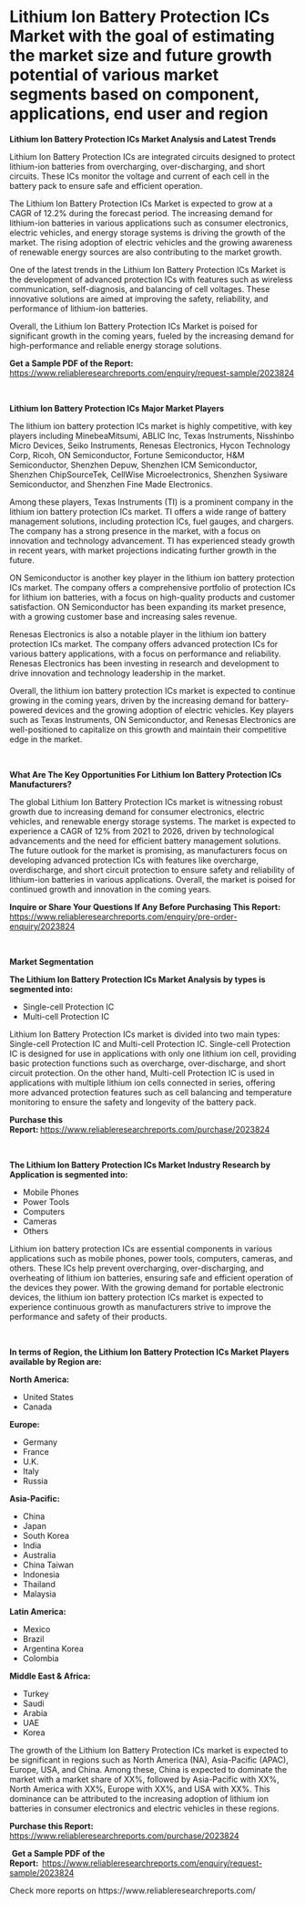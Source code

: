 <p><h1>Lithium Ion Battery Protection ICs Market with the goal of estimating the market size and future growth potential of various market segments based on component, applications, end user and region</h1></p><p><strong>Lithium Ion Battery Protection ICs Market Analysis and Latest Trends</strong></p>
<p><p>Lithium Ion Battery Protection ICs are integrated circuits designed to protect lithium-ion batteries from overcharging, over-discharging, and short circuits. These ICs monitor the voltage and current of each cell in the battery pack to ensure safe and efficient operation.</p><p>The Lithium Ion Battery Protection ICs Market is expected to grow at a CAGR of 12.2% during the forecast period. The increasing demand for lithium-ion batteries in various applications such as consumer electronics, electric vehicles, and energy storage systems is driving the growth of the market. The rising adoption of electric vehicles and the growing awareness of renewable energy sources are also contributing to the market growth.</p><p>One of the latest trends in the Lithium Ion Battery Protection ICs Market is the development of advanced protection ICs with features such as wireless communication, self-diagnosis, and balancing of cell voltages. These innovative solutions are aimed at improving the safety, reliability, and performance of lithium-ion batteries.</p><p>Overall, the Lithium Ion Battery Protection ICs Market is poised for significant growth in the coming years, fueled by the increasing demand for high-performance and reliable energy storage solutions.</p></p>
<p><strong>Get a Sample PDF of the Report:&nbsp;</strong> <a href="https://www.reliableresearchreports.com/enquiry/request-sample/2023824">https://www.reliableresearchreports.com/enquiry/request-sample/2023824</a></p>
<p>&nbsp;</p>
<p><strong>Lithium Ion Battery Protection ICs Major Market Players</strong></p>
<p><p>The lithium ion battery protection ICs market is highly competitive, with key players including MinebeaMitsumi, ABLIC Inc, Texas Instruments, Nisshinbo Micro Devices, Seiko Instruments, Renesas Electronics, Hycon Technology Corp, Ricoh, ON Semiconductor, Fortune Semiconductor, H&M Semiconductor, Shenzhen Depuw, Shenzhen ICM Semiconductor, Shenzhen ChipSourceTek, CellWise Microelectronics, Shenzhen Sysiware Semiconductor, and Shenzhen Fine Made Electronics.</p><p>Among these players, Texas Instruments (TI) is a prominent company in the lithium ion battery protection ICs market. TI offers a wide range of battery management solutions, including protection ICs, fuel gauges, and chargers. The company has a strong presence in the market, with a focus on innovation and technology advancement. TI has experienced steady growth in recent years, with market projections indicating further growth in the future.</p><p>ON Semiconductor is another key player in the lithium ion battery protection ICs market. The company offers a comprehensive portfolio of protection ICs for lithium ion batteries, with a focus on high-quality products and customer satisfaction. ON Semiconductor has been expanding its market presence, with a growing customer base and increasing sales revenue.</p><p>Renesas Electronics is also a notable player in the lithium ion battery protection ICs market. The company offers advanced protection ICs for various battery applications, with a focus on performance and reliability. Renesas Electronics has been investing in research and development to drive innovation and technology leadership in the market.</p><p>Overall, the lithium ion battery protection ICs market is expected to continue growing in the coming years, driven by the increasing demand for battery-powered devices and the growing adoption of electric vehicles. Key players such as Texas Instruments, ON Semiconductor, and Renesas Electronics are well-positioned to capitalize on this growth and maintain their competitive edge in the market.</p></p>
<p>&nbsp;</p>
<p><strong>What Are The Key Opportunities For Lithium Ion Battery Protection ICs Manufacturers?</strong></p>
<p><p>The global Lithium Ion Battery Protection ICs market is witnessing robust growth due to increasing demand for consumer electronics, electric vehicles, and renewable energy storage systems. The market is expected to experience a CAGR of 12% from 2021 to 2026, driven by technological advancements and the need for efficient battery management solutions. The future outlook for the market is promising, as manufacturers focus on developing advanced protection ICs with features like overcharge, overdischarge, and short circuit protection to ensure safety and reliability of lithium-ion batteries in various applications. Overall, the market is poised for continued growth and innovation in the coming years.</p></p>
<p><strong>Inquire or Share Your Questions If Any Before Purchasing This Report:</strong> <a href="https://www.reliableresearchreports.com/enquiry/pre-order-enquiry/2023824">https://www.reliableresearchreports.com/enquiry/pre-order-enquiry/2023824</a></p>
<p>&nbsp;</p>
<p><strong>Market Segmentation</strong></p>
<p><strong>The Lithium Ion Battery Protection ICs Market Analysis by types is segmented into:</strong></p>
<p><ul><li>Single-cell Protection IC</li><li>Multi-cell Protection IC</li></ul></p>
<p><p>Lithium Ion Battery Protection ICs market is divided into two main types: Single-cell Protection IC and Multi-cell Protection IC. Single-cell Protection IC is designed for use in applications with only one lithium ion cell, providing basic protection functions such as overcharge, over-discharge, and short circuit protection. On the other hand, Multi-cell Protection IC is used in applications with multiple lithium ion cells connected in series, offering more advanced protection features such as cell balancing and temperature monitoring to ensure the safety and longevity of the battery pack.</p></p>
<p><strong>Purchase this Report:&nbsp;</strong><a href="https://www.reliableresearchreports.com/purchase/2023824">https://www.reliableresearchreports.com/purchase/2023824</a></p>
<p>&nbsp;</p>
<p><strong>The Lithium Ion Battery Protection ICs Market Industry Research by Application is segmented into:</strong></p>
<p><ul><li>Mobile Phones</li><li>Power Tools</li><li>Computers</li><li>Cameras</li><li>Others</li></ul></p>
<p><p>Lithium ion battery protection ICs are essential components in various applications such as mobile phones, power tools, computers, cameras, and others. These ICs help prevent overcharging, over-discharging, and overheating of lithium ion batteries, ensuring safe and efficient operation of the devices they power. With the growing demand for portable electronic devices, the lithium ion battery protection ICs market is expected to experience continuous growth as manufacturers strive to improve the performance and safety of their products.</p></p>
<p>&nbsp;</p>
<p><strong>In terms of Region, the Lithium Ion Battery Protection ICs Market Players available by Region are:</strong></p>
<p>
    <p> <strong> North America: </strong>
        <ul>
            <li>United States</li>
            <li>Canada</li>
        </ul>
        </p> 
    <p> <strong> Europe: </strong>
        <ul>
            <li>Germany</li>
            <li>France</li>
            <li>U.K.</li>
            <li>Italy</li>
            <li>Russia</li>
        </ul>
        </p> 
    <p> <strong> Asia-Pacific: </strong>
        <ul>
            <li>China</li>
            <li>Japan</li>
            <li>South Korea</li>
            <li>India</li>
            <li>Australia</li>
            <li>China Taiwan</li>
            <li>Indonesia</li>
            <li>Thailand</li>
            <li>Malaysia</li>
        </ul>
        </p> 
    <p> <strong> Latin America: </strong>
        <ul>
            <li>Mexico</li>
            <li>Brazil</li>
            <li>Argentina Korea</li>
            <li>Colombia</li>
        </ul>
        </p> 
    <p> <strong> Middle East & Africa: </strong>
        <ul>
            <li>Turkey</li>
            <li>Saudi</li>
            <li>Arabia</li>
            <li>UAE</li>
            <li>Korea</li>
        </ul>
    </p>
    </p>
<p><p>The growth of the Lithium Ion Battery Protection ICs market is expected to be significant in regions such as North America (NA), Asia-Pacific (APAC), Europe, USA, and China. Among these, China is expected to dominate the market with a market share of XX%, followed by Asia-Pacific with XX%, North America with XX%, Europe with XX%, and USA with XX%. This dominance can be attributed to the increasing adoption of lithium ion batteries in consumer electronics and electric vehicles in these regions.</p></p>
<p><strong>Purchase this Report: </strong><a href="https://www.reliableresearchreports.com/purchase/2023824">https://www.reliableresearchreports.com/purchase/2023824</a></p>
<p>&nbsp;<strong>Get a Sample PDF of the Report:&nbsp;&nbsp;</strong><a href="https://www.reliableresearchreports.com/enquiry/request-sample/2023824">https://www.reliableresearchreports.com/enquiry/request-sample/2023824</a></p>
<p><strong></strong></p>
<p>Check more reports on https://www.reliableresearchreports.com/</p>